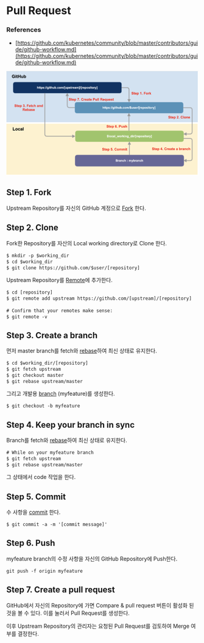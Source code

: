 # Pull Request

### References

* [https://github.com/kubernetes/community/blob/master/contributors/guide/github-workflow.md](https://github.com/kubernetes/community/blob/master/contributors/guide/github-workflow.md)

![](../.gitbook/assets/image%20%281%29.png)

## Step 1. Fork

Upstream Repository를 자신의 GitHub 계정으로 [Fork](https://help.github.com/en/github/getting-started-with-github/fork-a-repo) 한다.

## Step 2. Clone

Fork한 Repository를 자산의 Local working directory로 Clone 한다.

```text
$ mkdir -p $working_dir
$ cd $working_dir
$ git clone https://github.com/$user/[repository]
```

Upstream Repository를 [Remote](https://git-scm.com/book/ko/v2/Git-%EB%B8%8C%EB%9E%9C%EC%B9%98-%EB%A6%AC%EB%AA%A8%ED%8A%B8-%EB%B8%8C%EB%9E%9C%EC%B9%98)에 추가한다.

```text
$ cd [repository]
$ git remote add upstream https://github.com/[upstream]/[repository]

# Confirm that your remotes make sense: 
$ git remote -v
```

## Step 3. Create a branch

먼저 master branch를 fetch와 [rebase](https://git-scm.com/book/ko/v2/Git-%EB%B8%8C%EB%9E%9C%EC%B9%98-Rebase-%ED%95%98%EA%B8%B0)하여 최신 상태로 유지한다. 

```text
$ cd $working_dir/[repository]
$ git fetch upstream
$ git checkout master
$ git rebase upstream/master
```

그리고 개발용 [branch](https://git-scm.com/book/ko/v2/Git-%EB%B8%8C%EB%9E%9C%EC%B9%98-%EB%B8%8C%EB%9E%9C%EC%B9%98%EB%9E%80-%EB%AC%B4%EC%97%87%EC%9D%B8%EA%B0%80) \(myfeature\)를 생성한다. 

```text
$ git checkout -b myfeature
```

## Step 4. Keep your branch in sync

Branch를 fetch와 [rebase](https://git-scm.com/book/ko/v2/Git-%EB%B8%8C%EB%9E%9C%EC%B9%98-Rebase-%ED%95%98%EA%B8%B0)하여 최신 상태로 유지한다. 

```text
# While on your myfeature branch
$ git fetch upstream
$ git rebase upstream/master
```

그 상태에서 code 작업을 한다. 

## Step 5. Commit

수 사항을 [commit](https://git-scm.com/book/ko/v2/Git%EC%9D%98-%EA%B8%B0%EC%B4%88-%EC%88%98%EC%A0%95%ED%95%98%EA%B3%A0-%EC%A0%80%EC%9E%A5%EC%86%8C%EC%97%90-%EC%A0%80%EC%9E%A5%ED%95%98%EA%B8%B0) 한다. 

```text
$ git commit -a -m '[commit message]'
```

## Step 6. Push

myfeature branch의 수정 사항을 자신의 GitHub Repository에 Push한다. 

```text
git push -f origin myfeature
```

## Step 7. Create a pull request

GitHub에서 자신의 Repository에 가면 Compare & pull request 버튼이 활성화 된 것을 볼 수 있다. 이를 눌러서 Pull Request를 생성한다. 

이후 Upstream Repository의 관리자는 요청된 Pull Request를 검토하여 Merge 여부를 결정한다. 

